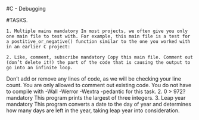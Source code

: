 #C - Debugging

#TASKS.

	1. Multiple mains mandatory In most projects, we often give you only one main file to test with. For example, this main file is a test for a postitive_or_negative() function similar to the one you worked with in an earlier C project:

	2. Like, comment, subscribe mandatory Copy this main file. Comment out (don’t delete it!) the part of the code that is causing the output to go into an infinite loop.

Don’t add or remove any lines of code, as we will be checking your line count. You are only allowed to comment out existing code. You do not have to compile with -Wall -Werror -Wextra -pedantic for this task.
	2. 0 > 972? mandatory This program prints the largest of three integers.
	3. Leap year mandatory This program converts a date to the day of year and determines how many days are left in the year, taking leap year into consideration.
